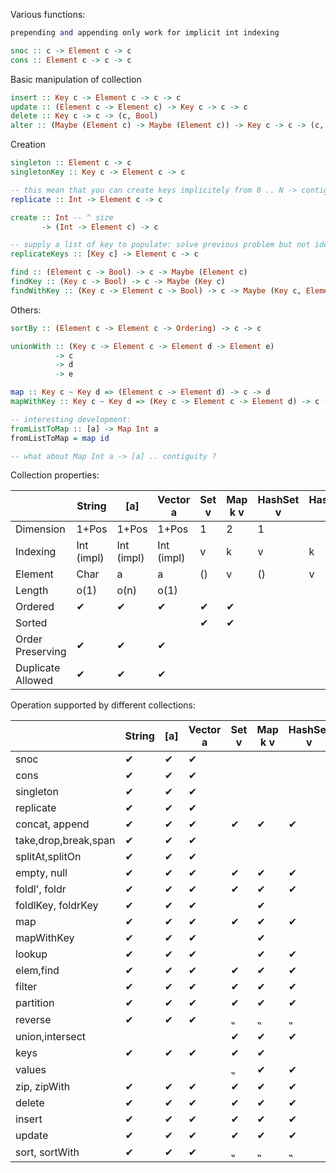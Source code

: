 
Various functions:

```haskell
prepending and appending only work for implicit int indexing

snoc :: c -> Element c -> c
cons :: Element c -> c -> c
```

Basic manipulation of collection

```haskell
insert :: Key c -> Element c -> c -> c
update :: (Element c -> Element c) -> Key c -> c -> c
delete :: Key c -> c -> (c, Bool)
alter :: (Maybe (Element c) -> Maybe (Element c)) -> Key c -> c -> (c, Ternary: Created/Deleted/Modified)
```

Creation

```haskell
singleton :: Element c -> c
singletonKey :: Key c -> Element c -> c

-- this mean that you can create keys implicitely from 0 .. N -> contiguity
replicate :: Int -> Element c -> c

create :: Int -- ^ size
       -> (Int -> Element c) -> c

-- supply a list of key to populate: solve previous problem but not ideal for collection with contiguous indexing
replicateKeys :: [Key c] -> Element c -> c
```

```haskell
find :: (Element c -> Bool) -> c -> Maybe (Element c)
findKey :: (Key c -> Bool) -> c -> Maybe (Key c)
findWithKey :: (Key c -> Element c -> Bool) -> c -> Maybe (Key c, Element c)
```

Others:

```haskell
sortBy :: (Element c -> Element c -> Ordering) -> c -> c
```

```haskell
unionWith :: (Key c -> Element c -> Element d -> Element e)
          -> c
          -> d
          -> e
```

```haskell
map :: Key c ~ Key d => (Element c -> Element d) -> c -> d
mapWithKey :: Key c ~ Key d => (Key c -> Element c -> Element d) -> c -> d

-- interesting development:
fromListToMap :: [a] -> Map Int a
fromListToMap = map id

-- what about Map Int a -> [a] .. contiguity ?

```

Collection properties:

|                      | String     | [a]        | Vector a   | Set v | Map k v | HashSet v | HashMap k v |
|----------------------|------------|------------|------------|-------|---------|-----------|-------------|
| Dimension            | 1+Pos      | 1+Pos      | 1+Pos      | 1     | 2       | 1         |             |
| Indexing             | Int (impl) | Int (impl) | Int (impl) | v     | k       | v         | k           |
| Element              | Char       | a          | a          | ()    | v       | ()        | v           |
| Length               | o(1)       | o(n)       | o(1)       |       |         |           |             |
| Ordered              | ✔          | ✔          | ✔          | ✔     | ✔       |           |             |
| Sorted               |            |            |            | ✔     | ✔       |           |             |
| Order Preserving     | ✔          | ✔          | ✔          |       |         |           |             |
| Duplicate Allowed    | ✔          | ✔          | ✔          |       |         |           |             |

Operation supported by different collections:

|                      | String     | [a]        | Vector a   | Set v | Map k v | HashSet v | HashMap k v |
|----------------------|------------|------------|------------|-------|---------|-----------|-------------|
| snoc                 | ✔          | ✔          | ✔          |       |         |           |             |
| cons                 | ✔          | ✔          | ✔          |       |         |           |             |
| singleton            | ✔          | ✔          | ✔          |       |         |           |             |
| replicate            | ✔          | ✔          | ✔          |       |         |           |             |
| concat, append       | ✔          | ✔          | ✔          | ✔     | ✔       | ✔         | ✔           |
| take,drop,break,span | ✔          | ✔          | ✔          |       |         |           |             |
| splitAt,splitOn      | ✔          | ✔          | ✔          |       |         |           |             |
| empty, null          | ✔          | ✔          | ✔          | ✔     | ✔       | ✔         | ✔           |
| foldl', foldr        | ✔          | ✔          | ✔          | ✔     | ✔       | ✔         | ✔           |
| foldlKey, foldrKey   | ✔          | ✔          | ✔          |       | ✔       |           |             |
| map                  | ✔          | ✔          | ✔          | ✔     | ✔       | ✔         | ✔           |
| mapWithKey           | ✔          | ✔          | ✔          |       | ✔       |           |             |
| lookup               | ✔          | ✔          | ✔          |       | ✔       | ✔         | ✔           |
| elem,find            | ✔          | ✔          | ✔          | ✔     | ✔       | ✔         | ✔           |
| filter               | ✔          | ✔          | ✔          | ✔     | ✔       | ✔         | ✔           |
| partition            | ✔          | ✔          | ✔          | ✔     | ✔       | ✔         | ✔           |
| reverse              | ✔          | ✔          | ✔          | ⹂     | ⹂       | ⹂         | ⹂           |
| union,intersect      |            |            |            | ✔     | ✔       | ✔         | ✔           |
| keys                 | ✔          | ✔          | ✔          | ✔     | ✔       |           |             |
| values               |            |            |            | ⹂     | ✔       | ✔         | ✔           |
| zip, zipWith         | ✔          | ✔          | ✔          | ✔     | ✔       | ✔         | ✔           |
| delete               | ✔          | ✔          | ✔          | ✔     | ✔       | ✔         | ✔           |
| insert               | ✔          | ✔          | ✔          | ✔     | ✔       | ✔         | ✔           |
| update               | ✔          | ✔          | ✔          | ✔     | ✔       | ✔         | ✔           |
| sort, sortWith       | ✔          | ✔          | ✔          | ⹂     | ⹂       | ⹂         | ⹂           |
